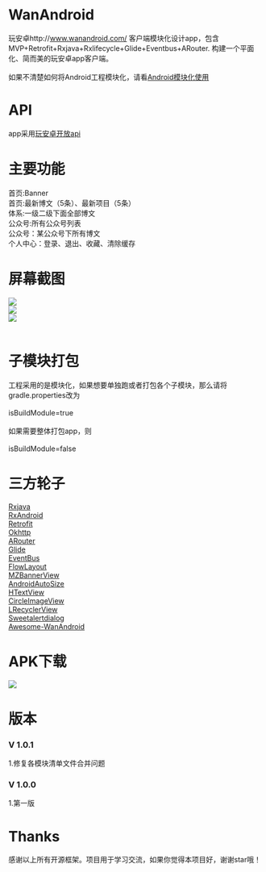 # WanAndroid
玩安卓http://www.wanandroid.com/ 客户端模块化设计app，包含MVP+Retrofit+Rxjava+Rxlifecycle+Glide+Eventbus+ARouter.
构建一个平面化、简而美的玩安卓app客户端。<br/><br/>
如果不清楚如何将Android工程模块化，请看<a href="https://blog.csdn.net/qq_37173653/article/details/84592893">Android模块化使用</a>


# API
app采用<a href="http://www.wanandroid.com/blog/show/2">玩安卓开放api</a>  

# 主要功能
首页:Banner<br/>
首页:最新博文（5条）、最新项目（5条）<br/>
体系:一级二级下面全部博文<br/>
公众号:所有公众号列表<br/>
公众号：某公众号下所有博文<br/>
个人中心：登录、退出、收藏、清除缓存<br/>

# 屏幕截图
<img src="https://github.com/senonwx/WanAndroid/blob/master/screenshot/main2.png"><img/><br/>
<img src="https://github.com/senonwx/WanAndroid/blob/master/screenshot/main.png"><img/><br/>
<img src="https://github.com/senonwx/WanAndroid/blob/master/screenshot/main3.png"><img/><br/></br>

# 子模块打包
工程采用的是模块化，如果想要单独跑或者打包各个子模块，那么请将gradle.properties改为</br></br>
isBuildModule=true</br></br>
如果需要整体打包app，则</br></br>
isBuildModule=false</br>

# 三方轮子
<a href="https://github.com/ReactiveX/RxJava">Rxjava</a> <br/>
<a href="https://github.com/ReactiveX/RxAndroid">RxAndroid</a><br/>
<a href="https://github.com/square/retrofit">Retrofit</a><br/>
<a href="https://github.com/square/okhttp">Okhttp</a><br/>
<a href="https://github.com/alibaba/ARouter">ARouter</a><br/>
<a href="https://github.com/bumptech/glide">Glide</a><br/>
<a href="https://github.com/greenrobot/EventBus">EventBus</a><br/>
<a href="https://github.com/hongyangAndroid/FlowLayout">FlowLayout</a><br/>
<a href="https://github.com/pinguo-zhouwei/MZBannerView">MZBannerView</a><br/>
<a href="https://github.com/JessYanCoding/AndroidAutoSize">AndroidAutoSize</a><br/>
<a href="https://github.com/hanks-zyh/HTextView">HTextView</a><br/>
<a href="https://github.com/hdodenhof/CircleImageView">CircleImageView</a><br/>
<a href="https://github.com/jdsjlzx/LRecyclerView">LRecyclerView</a><br/>
<a href="https://github.com/pedant/sweet-alert-dialog">Sweetalertdialog</a><br/>
<a href="https://github.com/JsonChao/Awesome-WanAndroid">Awesome-WanAndroid</a><br/>

# APK下载
<img src="https://github.com/senonwx/WanAndroid/blob/master/screenshot/qrcode.png"><img/><br/>

# 版本

<h3>V 1.0.1</h3>
1.修复各模块清单文件合并问题

<h3>V 1.0.0</h3>
1.第一版

# Thanks
感谢以上所有开源框架。项目用于学习交流，如果你觉得本项目好，谢谢star哦！

